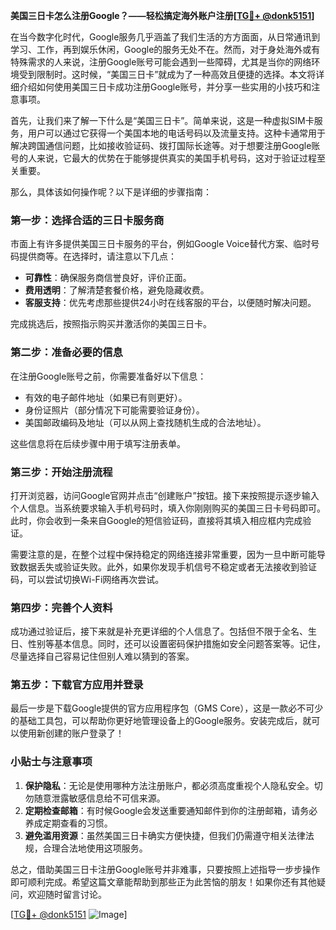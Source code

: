 **美国三日卡怎么注册Google？——轻松搞定海外账户注册[[TG💪+ @donk5151](https://t.me/s/donk5151)]**

在当今数字化时代，Google服务几乎涵盖了我们生活的方方面面，从日常通讯到学习、工作，再到娱乐休闲，Google的服务无处不在。然而，对于身处海外或有特殊需求的人来说，注册Google账号可能会遇到一些障碍，尤其是当你的网络环境受到限制时。这时候，“美国三日卡”就成为了一种高效且便捷的选择。本文将详细介绍如何使用美国三日卡成功注册Google账号，并分享一些实用的小技巧和注意事项。

首先，让我们来了解一下什么是“美国三日卡”。简单来说，这是一种虚拟SIM卡服务，用户可以通过它获得一个美国本地的电话号码以及流量支持。这种卡通常用于解决跨国通信问题，比如接收验证码、拨打国际长途等。对于想要注册Google账号的人来说，它最大的优势在于能够提供真实的美国手机号码，这对于验证过程至关重要。

那么，具体该如何操作呢？以下是详细的步骤指南：

### 第一步：选择合适的三日卡服务商

市面上有许多提供美国三日卡服务的平台，例如Google Voice替代方案、临时号码提供商等。在选择时，请注意以下几点：
- **可靠性**：确保服务商信誉良好，评价正面。
- **费用透明**：了解清楚套餐价格，避免隐藏收费。
- **客服支持**：优先考虑那些提供24小时在线客服的平台，以便随时解决问题。

完成挑选后，按照指示购买并激活你的美国三日卡。

### 第二步：准备必要的信息

在注册Google账号之前，你需要准备好以下信息：
- 有效的电子邮件地址（如果已有则更好）。
- 身份证照片（部分情况下可能需要验证身份）。
- 美国邮政编码及地址（可以从网上查找随机生成的合法地址）。

这些信息将在后续步骤中用于填写注册表单。

### 第三步：开始注册流程

打开浏览器，访问Google官网并点击“创建账户”按钮。接下来按照提示逐步输入个人信息。当系统要求输入手机号码时，填入你刚刚购买的美国三日卡号码即可。此时，你会收到一条来自Google的短信验证码，直接将其填入相应框内完成验证。

需要注意的是，在整个过程中保持稳定的网络连接非常重要，因为一旦中断可能导致数据丢失或验证失败。此外，如果你发现手机信号不稳定或者无法接收到验证码，可以尝试切换Wi-Fi网络再次尝试。

### 第四步：完善个人资料

成功通过验证后，接下来就是补充更详细的个人信息了。包括但不限于全名、生日、性别等基本信息。同时，还可以设置密码保护措施如安全问题答案等。记住，尽量选择自己容易记住但别人难以猜到的答案。

### 第五步：下载官方应用并登录

最后一步是下载Google提供的官方应用程序包（GMS Core），这是一款必不可少的基础工具包，可以帮助你更好地管理设备上的Google服务。安装完成后，就可以使用新创建的账户登录了！

### 小贴士与注意事项

1. **保护隐私**：无论是使用哪种方法注册账户，都必须高度重视个人隐私安全。切勿随意泄露敏感信息给不可信来源。
2. **定期检查邮箱**：有时候Google会发送重要通知邮件到你的注册邮箱，请务必养成定期查看的习惯。
3. **避免滥用资源**：虽然美国三日卡确实方便快捷，但我们仍需遵守相关法律法规，合理合法地使用这项服务。

总之，借助美国三日卡注册Google账号并非难事，只要按照上述指导一步步操作即可顺利完成。希望这篇文章能帮助到那些正为此苦恼的朋友！如果你还有其他疑问，欢迎随时留言讨论。

[[TG💪+ @donk5151](https://t.me/s/donk5151) ![Image](https://i.postimg.cc/rwNCRYN7/Snipaste-2025-04-30-17-27-05.png)]